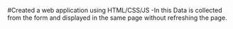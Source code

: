 #Created a web application using HTML/CSS/JS
-In this Data is collected from the form and displayed in the same page without refreshing the page.
